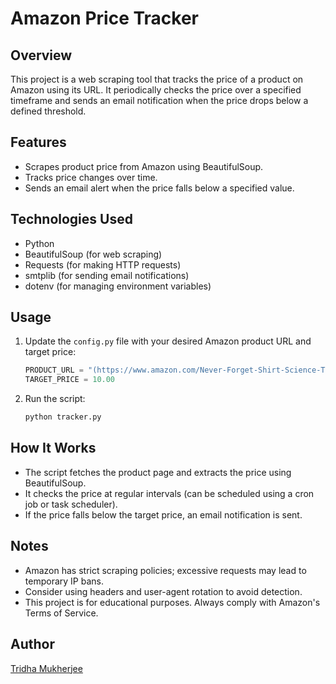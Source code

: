 # Amazon Price Tracker

## Overview
This project is a web scraping tool that tracks the price of a product on Amazon using its URL. It periodically checks the price over a specified timeframe and sends an email notification when the price drops below a defined threshold.

## Features
- Scrapes product price from Amazon using BeautifulSoup.
- Tracks price changes over time.
- Sends an email alert when the price falls below a specified value.

## Technologies Used
- Python
- BeautifulSoup (for web scraping)
- Requests (for making HTTP requests)
- smtplib (for sending email notifications)
- dotenv (for managing environment variables)

## Usage

1. Update the `config.py` file with your desired Amazon product URL and target price:
   ```python
   PRODUCT_URL = "(https://www.amazon.com/Never-Forget-Shirt-Science-T-Shirt/dp/B07WQ5QB83/ref=sr_1_16?crid=MJ75HSDLOK9L&customId=B0752XJYNL&customizationToken=MC_Assembly_1%23B0752XJYNL&dib=eyJ2IjoiMSJ9.o60EHLqu5DeAmm2A0l89BOEjNPx043zUdNZz3Fw_b1IpqJ-Gzvpx71l5pAaeut8ykTnT6-iu3UQRrdHhxynO9t7MB0IvaHx7vvyNuCyaGbfTlGiJHuOpm_rxi_np0_kf0RvNzEQmelYTZ4HVNHU_AuLQKMeSPfXTQ5cYZmQI60qpfr3SiNetyFnQyC9ZfSZDDYG_JWCeY8WV1OwCfP1olULAV3r1uiGu__y4Attao18uZBci1HJVq7IoESt4I1K5cpLuutLIrjNZ7UFLlD5UMykmOyEWmjbrHKLJ_qa1kHg.SyczVKDNOVuZvvpjKbSMM7G9p3hlQON2yE4bWDpPKy0&dib_tag=se&keywords=tshirts+shirts+for+men+graphic&qid=1710273606&sprefix=tshirts+shirts+for+men+%2Caps%2C126&sr=8-16)"
   TARGET_PRICE = 10.00
   ```
2. Run the script:
   ```sh
   python tracker.py
   ```

## How It Works
- The script fetches the product page and extracts the price using BeautifulSoup.
- It checks the price at regular intervals (can be scheduled using a cron job or task scheduler).
- If the price falls below the target price, an email notification is sent.

## Notes
- Amazon has strict scraping policies; excessive requests may lead to temporary IP bans.
- Consider using headers and user-agent rotation to avoid detection.
- This project is for educational purposes. Always comply with Amazon's Terms of Service.

## Author
[Tridha Mukherjee](https://github.com/TridhaMukherjee)

